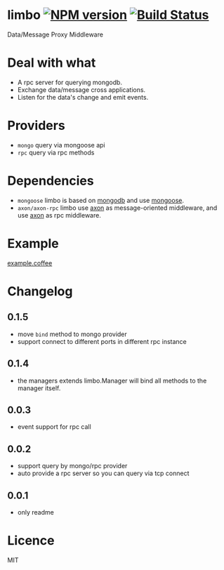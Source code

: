 limbo [![NPM version][npm-image]][npm-url] [![Build Status][travis-image]][travis-url]
=====

Data/Message Proxy Middleware

# Deal with what
* A rpc server for querying mongodb.
* Exchange data/message cross applications.
* Listen for the data's change and emit events.

# Providers
* `mongo` query via mongoose api
* `rpc` query via rpc methods

# Dependencies
* `mongoose` limbo is based on [mongodb](http://www.mongodb.org) and use [mongoose](https://github.com/LearnBoost/mongoose).
* `axon/axon-rpc` limbo use [axon](https://github.com/visionmedia/axon) as message-oriented middleware, and use [axon](https://github.com/visionmedia/axon-rpc) as rpc middleware.

# Example
[example.coffee](https://github.com/teambition/limbo/blob/master/examples/example.coffee)

# Changelog
## 0.1.5
* move `bind` method to mongo provider
* support connect to different ports in different rpc instance

## 0.1.4
* the managers extends limbo.Manager will bind all methods to the manager itself.

## 0.0.3
* event support for rpc call

## 0.0.2
* support query by mongo/rpc provider
* auto provide a rpc server so you can query via tcp connect

## 0.0.1
* only readme

# Licence
MIT

[npm-url]: https://npmjs.org/package/limbo
[npm-image]: http://img.shields.io/npm/v/limbo.svg

[travis-url]: https://travis-ci.org/teambition/limbo
[travis-image]: http://img.shields.io/travis/teambition/limbo.svg
